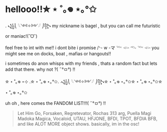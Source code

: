 # hellooo!!✮ ⋆ ˚｡𖦹 ⋆｡°✩
.
꧁⎝ 𓆩༺✧༻𓆪 ⎠꧂
                 my nickname is bagel , but you can call me futuristic or maniac!(ˆᗜˆ)

feel free to int with me!! i dont bite i promise /ᐠ- w -マ
𓆝 𓆟 𓆞 𓆝 𓆟
you might see me on docks, boat , mafias or hangouts!! 

i sometimes do anon whisps with my friends , thats a random fact but lets add that there. why not ?( ˶°ㅁ°) !!

✮ ⋆ ˚｡𖦹 ⋆⊹ .✮ ⋆ ˚｡𖦹 ⋆｡°✩. ܁꧁⎝ 𓆩༺✧༻𓆪 ⎠꧂✮ ⋆ ˚｡𖦹 ⋆｡°✩✮ ⋆ ˚｡𖦹 ⋆｡°✩✮ ⋆ ˚｡𖦹 ⋆｡°✩

uh oh , here comes the FANDOM LIST!!!( ˶°ㅁ°) !!
> Let Him Go,
> Forsaken,
> Regretevator,
> Rochas 313 arg,
> Puella Magi Madoka Magica,
> Vocaloid,
> UTAU,
> HFJONE,
> BFDI,
> TPOT,
> BFDIA
> BFB,
> and like ALOT MORE object shows. basically, im in the osc!
